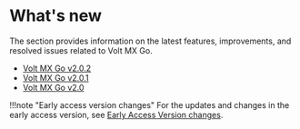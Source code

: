 # What's new

The section provides information on the latest features, improvements, and resolved issues related to Volt MX Go.

- [Volt MX Go v2.0.2](v202.md)
- [Volt MX Go v2.0.1](v201.md)
- [Volt MX Go v2.0](v200.md)

!!!note "Early access version changes"
    For the updates and changes in the early access version, see [Early Access Version changes](../earlyaccesschanges.md).
